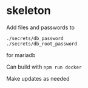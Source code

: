 # skeleton
Add files and passwords to 
```
./secrets/db_password
./secrets/db_root_password
```
for mariadb

Can build with `npm run docker`

Make updates as needed
